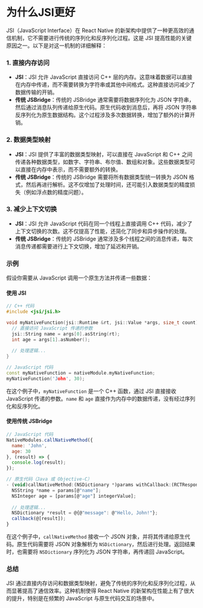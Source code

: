 # 为什么JSI更好
JSI（JavaScript Interface）在 React Native 的新架构中提供了一种更高效的通信机制，它不需要进行传统的序列化和反序列化过程。这是 JSI 提高性能的关键原因之一。以下是对这一机制的详细解释：

### 1. **直接内存访问**
- **JSI**：JSI 允许 JavaScript 直接访问 C++ 层的内存。这意味着数据可以直接在内存中传递，而不需要转换为字符串或其他中间格式。这种直接访问减少了数据传输的开销。
- **传统 JSBridge**：传统的 JSBridge 通常需要将数据序列化为 JSON 字符串，然后通过消息队列传递给原生代码。原生代码收到消息后，再将 JSON 字符串反序列化为原生数据结构。这个过程涉及多次数据转换，增加了额外的计算开销。

### 2. **数据类型映射**
- **JSI**：JSI 提供了丰富的数据类型映射，可以直接在 JavaScript 和 C++ 之间传递各种数据类型，如数字、字符串、布尔值、数组和对象。这些数据类型可以直接在内存中表示，而不需要额外的转换。
- **传统 JSBridge**：传统的 JSBridge 需要将所有数据类型统一转换为 JSON 格式，然后再进行解析。这不仅增加了处理时间，还可能引入数据类型的精度损失（例如浮点数的精度问题）。

### 3. **减少上下文切换**
- **JSI**：JSI 允许 JavaScript 代码在同一个线程上直接调用 C++ 代码，减少了上下文切换的次数。这不仅提高了性能，还简化了同步和异步操作的处理。
- **传统 JSBridge**：传统的 JSBridge 通常涉及多个线程之间的消息传递，每次消息传递都需要进行上下文切换，增加了延迟和开销。

### 示例

假设你需要从 JavaScript 调用一个原生方法并传递一些数据：

#### 使用 JSI
```cpp
// C++ 代码
#include <jsi/jsi.h>

void myNativeFunction(jsi::Runtime &rt, jsi::Value *args, size_t count) {
  // 直接访问 JavaScript 传递的参数
  jsi::String name = args[0].asString(rt);
  int age = args[1].asNumber();
  
  // 处理逻辑...
}

// JavaScript 代码
const myNativeFunction = nativeModule.myNativeFunction;
myNativeFunction('John', 30);
```

在这个例子中，`myNativeFunction` 是一个 C++ 函数，通过 JSI 直接接收 JavaScript 传递的参数。`name` 和 `age` 直接作为内存中的数据传递，没有经过序列化和反序列化。

#### 使用传统 JSBridge
```javascript
// JavaScript 代码
NativeModules.callNativeMethod({
  name: 'John',
  age: 30
}, (result) => {
  console.log(result);
});

// 原生代码（Java 或 Objective-C）
- (void)callNativeMethod:(NSDictionary *)params withCallback:(RCTResponseSenderBlock)callback {
  NSString *name = params[@"name"];
  NSInteger age = [params[@"age"] integerValue];
  
  // 处理逻辑...
  NSDictionary *result = @{@"message": @"Hello, John!"};
  callback(@[result]);
}
```

在这个例子中，`callNativeMethod` 接收一个 JSON 对象，并将其传递给原生代码。原生代码需要将 JSON 对象解析为 `NSDictionary`，然后进行处理。返回结果时，也需要将 `NSDictionary` 序列化为 JSON 字符串，再传递回 JavaScript。

### 总结
JSI 通过直接内存访问和数据类型映射，避免了传统的序列化和反序列化过程，从而显著提高了通信效率。这种机制使得 React Native 的新架构在性能上有了很大的提升，特别是在频繁的 JavaScript 与原生代码交互的场景中。